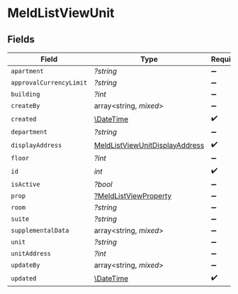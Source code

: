 # MeldListViewUnit


## Fields

| Field                                                                                   | Type                                                                                    | Required                                                                                | Description                                                                             |
| --------------------------------------------------------------------------------------- | --------------------------------------------------------------------------------------- | --------------------------------------------------------------------------------------- | --------------------------------------------------------------------------------------- |
| `apartment`                                                                             | *?string*                                                                               | :heavy_minus_sign:                                                                      | N/A                                                                                     |
| `approvalCurrencyLimit`                                                                 | *?string*                                                                               | :heavy_minus_sign:                                                                      | N/A                                                                                     |
| `building`                                                                              | *?int*                                                                                  | :heavy_minus_sign:                                                                      | N/A                                                                                     |
| `createBy`                                                                              | array<string, *mixed*>                                                                  | :heavy_minus_sign:                                                                      | N/A                                                                                     |
| `created`                                                                               | [\DateTime](https://www.php.net/manual/en/class.datetime.php)                           | :heavy_check_mark:                                                                      | N/A                                                                                     |
| `department`                                                                            | *?string*                                                                               | :heavy_minus_sign:                                                                      | N/A                                                                                     |
| `displayAddress`                                                                        | [MeldListViewUnitDisplayAddress](../../models/shared/MeldListViewUnitDisplayAddress.md) | :heavy_check_mark:                                                                      | N/A                                                                                     |
| `floor`                                                                                 | *?int*                                                                                  | :heavy_minus_sign:                                                                      | N/A                                                                                     |
| `id`                                                                                    | *int*                                                                                   | :heavy_check_mark:                                                                      | N/A                                                                                     |
| `isActive`                                                                              | *?bool*                                                                                 | :heavy_minus_sign:                                                                      | N/A                                                                                     |
| `prop`                                                                                  | [?MeldListViewProperty](../../models/shared/MeldListViewProperty.md)                    | :heavy_minus_sign:                                                                      | N/A                                                                                     |
| `room`                                                                                  | *?string*                                                                               | :heavy_minus_sign:                                                                      | N/A                                                                                     |
| `suite`                                                                                 | *?string*                                                                               | :heavy_minus_sign:                                                                      | N/A                                                                                     |
| `supplementalData`                                                                      | array<string, *mixed*>                                                                  | :heavy_minus_sign:                                                                      | N/A                                                                                     |
| `unit`                                                                                  | *?string*                                                                               | :heavy_minus_sign:                                                                      | N/A                                                                                     |
| `unitAddress`                                                                           | *?int*                                                                                  | :heavy_minus_sign:                                                                      | N/A                                                                                     |
| `updateBy`                                                                              | array<string, *mixed*>                                                                  | :heavy_minus_sign:                                                                      | N/A                                                                                     |
| `updated`                                                                               | [\DateTime](https://www.php.net/manual/en/class.datetime.php)                           | :heavy_check_mark:                                                                      | N/A                                                                                     |